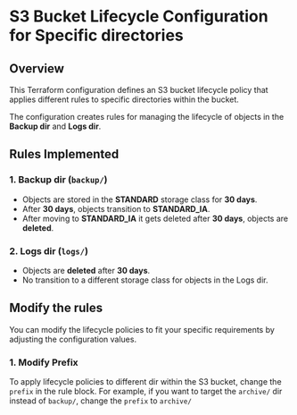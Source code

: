 # S3 Bucket Lifecycle Configuration for Specific directories

## Overview

This Terraform configuration defines an S3 bucket lifecycle policy that applies different rules to specific directories within the bucket.

The configuration creates rules for managing the lifecycle of objects in the **Backup dir** and **Logs dir**.

## Rules Implemented

### 1. **Backup dir (`backup/`)**

- Objects are stored in the **STANDARD** storage class for **30 days**.
- After **30 days**, objects transition to **STANDARD_IA**.
- After moving to **STANDARD_IA** it gets deleted after **30 days**, objects are **deleted**.

### 2. **Logs dir (`logs/`)**

- Objects are **deleted** after **30 days**.
- No transition to a different storage class for objects in the Logs dir.

## Modify the rules

You can modify the lifecycle policies to fit your specific requirements by adjusting the configuration values.

### 1. **Modify Prefix**

To apply lifecycle policies to different dir within the S3 bucket, change the `prefix` in the rule block. For example, if you want to target the `archive/` dir instead of `backup/`, change the `prefix` to `archive/`
